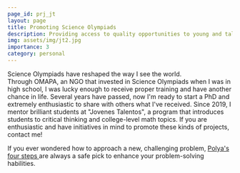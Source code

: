 ```yaml
---
page_id: prj_jt
layout: page
title: Promoting Science Olympiads
description: Providing access to quality opportunities to young and talented high-school students
img: assets/img/jt2.jpg
importance: 3
category: personal
---
```


Science Olympiads have reshaped the way I see the world.  
Through OMAPA, an NGO that invested in Science Olympiads when I was in high school, I was lucky enough to receive proper training and have another chance in life.
Several years have passed, now I'm ready to start a PhD and extremely enthusiastic to share with others what I've received. Since 2019, I mentor brilliant students at "Jovenes Talentos", a program that introduces
students to critical thinking and college-level math topics. If you are enthusiastic and have initiatives in mind to promote these kinds of projects, contact me!

If you ever wondered how to approach a new, challenging problem, <a href="https://math.berkeley.edu/~gmelvin/polya.pdf"> Polya's four steps </a> are always a safe pick to enhance your problem-solving habilities.
